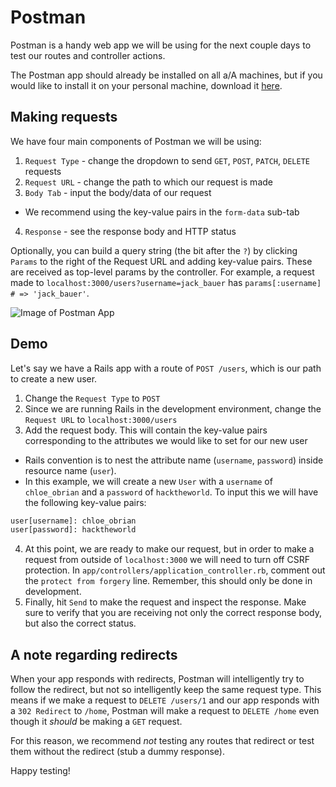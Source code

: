 # Postman

Postman is a handy web app we will be using for the next couple days to test our routes and controller actions.

The Postman app should already be installed on all a/A machines, but if you would like to install it on your personal machine, download it [here][download_link].

## Making requests

We have four main components of Postman we will be using:
1. `Request Type` - change the dropdown to send `GET`, `POST`, `PATCH`, `DELETE` requests
2. `Request URL` - change the path to which our request is made
3. `Body Tab` - input the body/data of our request
  - We recommend using the key-value pairs in the `form-data` sub-tab
4. `Response` - see the response body and HTTP status

Optionally, you can build a query string (the bit after the `?`) by clicking `Params` to the right of the Request URL and adding key-value pairs. These are received as top-level params by the controller.
For example, a request made to `localhost:3000/users?username=jack_bauer` has `params[:username] # => 'jack_bauer'`.

![Image of Postman App][overview_img]

## Demo

Let's say we have a Rails app with a route of `POST /users`, which is our path to create a new user.

1. Change the `Request Type` to `POST`
2. Since we are running Rails in the development environment, change the `Request URL` to `localhost:3000/users`
3. Add the request body. This will contain the key-value pairs corresponding to the attributes we would like to set for our new user
  - Rails convention is to nest the attribute name (`username`, `password`) inside resource name (`user`).
  - In this example, we will create a new `User` with a `username` of `chloe_obrian` and a `password` of `hacktheworld`. To input this we will have the following key-value pairs:
  ```txt
  user[username]: chloe_obrian
  user[password]: hacktheworld
  ```
4. At this point, we are ready to make our request, but in order to make a request from outside of `localhost:3000` we will need to turn off CSRF protection. In `app/controllers/application_controller.rb`, comment out the `protect from forgery` line. Remember, this should only be done in development.
5. Finally, hit `Send` to make the request and inspect the response. Make sure to verify that you are receiving not only the correct response body, but also the correct status.

## A note regarding redirects

When your app responds with redirects, Postman will intelligently try to follow the redirect, but not so intelligently keep the same request type. This means if we make a request to `DELETE /users/1` and our app responds with a `302 Redirect` to `/home`, Postman will make a request to `DELETE /home` even though it _should_ be making a `GET` request.

For this reason, we recommend _not_ testing any routes that redirect or test them without the redirect (stub a dummy response).

Happy testing!

[download_link]: https://www.getpostman.com/
[overview_img]: http://assets.aaonline.io/fullstack/rails/assets/postman_screenshot.jpg
